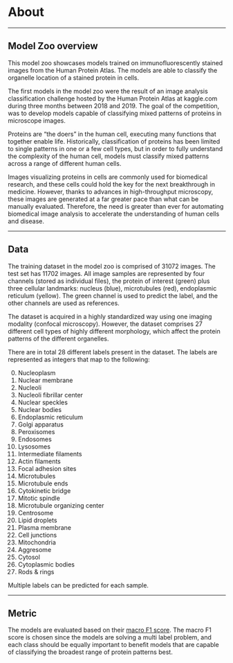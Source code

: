 # About

---

## Model Zoo overview
This model zoo showcases models trained on immunofluorescently stained images from the Human Protein Atlas. The models are able to classify the organelle location of a stained protein in cells.

The first models in the model zoo were the result of an image analysis classification challenge hosted by the Human Protein Atlas at kaggle.com during three months between 2018 and 2019. The goal of the competition, was to develop models capable of classifying mixed patterns of proteins in microscope images.

Proteins are “the doers” in the human cell, executing many functions that together enable life. Historically, classification of proteins has been limited to single patterns in one or a few cell types, but in order to fully understand the complexity of the human cell, models must classify mixed patterns across a range of different human cells.

Images visualizing proteins in cells are commonly used for biomedical research, and these cells could hold the key for the next breakthrough in medicine. However, thanks to advances in high-throughput microscopy, these images are generated at a far greater pace than what can be manually evaluated. Therefore, the need is greater than ever for automating biomedical image analysis to accelerate the understanding of human cells and disease.

---

## Data
The training dataset in the model zoo is comprised of 31072 images. The test set has 11702 images. All image samples are represented by four channels (stored as individual files), the protein of interest (green) plus three cellular landmarks: nucleus (blue), microtubules (red), endoplasmic reticulum (yellow). The green channel is used to predict the label, and the other channels are used as references.

The dataset is acquired in a highly standardized way using one imaging modality (confocal microscopy). However, the dataset comprises 27 different cell types of highly different morphology, which affect the protein patterns of the different organelles.

There are in total 28 different labels present in the dataset. The labels are represented as integers that map to the following:

0. Nucleoplasm  
1. Nuclear membrane   
2. Nucleoli   
3. Nucleoli fibrillar center   
4. Nuclear speckles   
5. Nuclear bodies   
6. Endoplasmic reticulum   
7. Golgi apparatus   
8. Peroxisomes   
9. Endosomes   
10. Lysosomes   
11. Intermediate filaments   
12. Actin filaments   
13. Focal adhesion sites   
14. Microtubules   
15. Microtubule ends   
16. Cytokinetic bridge   
17. Mitotic spindle   
18. Microtubule organizing center   
19. Centrosome   
20. Lipid droplets   
21. Plasma membrane   
22. Cell junctions   
23. Mitochondria   
24. Aggresome   
25. Cytosol   
26. Cytoplasmic bodies   
27. Rods & rings

Multiple labels can be predicted for each sample.

---

## Metric
The models are evaluated based on their [macro F1 score](https://en.wikipedia.org/wiki/F1_score). The macro F1 score is chosen since the models are solving a multi label problem, and each class should be equally important to benefit models that are capable of classifying the broadest range of protein patterns best.
